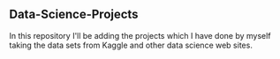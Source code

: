 ## Data-Science-Projects ##                     
In this repository I'll be adding the projects which I have done by myself taking the data sets from Kaggle and other data science web sites.                               
 
    
  

 
 
 
 
